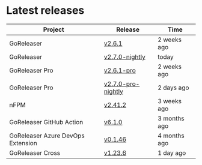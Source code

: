 # Latest releases

| Project                           | Release                                                                                         | Time        |
| --------------------------------- | ----------------------------------------------------------------------------------------------- | ----------- |
| GoReleaser | [v2.6.1](https://github.com/goreleaser/goreleaser/releases/tag/v2.6.1) | 2 weeks ago |
| GoReleaser | [v2.7.0-nightly](https://github.com/goreleaser/goreleaser/releases/tag/nightly) | today |
| GoReleaser Pro | [v2.6.1-pro](https://github.com/goreleaser/goreleaser-pro/releases/tag/v2.6.1-pro) | 2 weeks ago |
| GoReleaser Pro | [v2.7.0-pro-nightly](https://github.com/goreleaser/goreleaser-pro/releases/tag/nightly) | 2 days ago |
| nFPM | [v2.41.2](https://github.com/goreleaser/nfpm/releases/tag/v2.41.2) | 3 weeks ago |
| GoReleaser GitHub Action | [v6.1.0](https://github.com/goreleaser/goreleaser-action/releases/tag/v6.1.0) | 3 months ago |
| GoReleaser Azure DevOps Extension | [v0.1.46](https://github.com/goreleaser/goreleaser-azure-devops-extension/releases/tag/v0.1.46) | 4 months ago |
| GoReleaser Cross | [v1.23.6](https://github.com/goreleaser/goreleaser-cross/releases/tag/v1.23.6) | 1 day ago |
